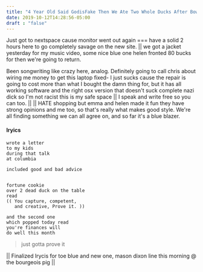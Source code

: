 ```yaml
---
title: "4 Year Old Said GodisFake Then We Ate Two Whole Ducks After Bowling"
date: 2019-10-12T14:28:56-05:00
draft : "false"
---
```


Just got to nextspace cause monitor went out again === have a solid 2 hours here to go completely savage on the new site. || we got a jacket yesterday for my music video, some nice blue one helen fronted 80 bucks for then we're going to return.

Been songwriting like crazy here, analog. Definitely going to call chris about wiring me money to get this laptop fixed- I just sucks cause the repair is going to cost more than what I bought the damn thing for, but it has all working software and the right osx version that doesn't suck complete nazi dick so I'm not racist this is my safe space || I speak and write free so you can too. || || HATE shopping but emma and helen made it fun they have strong opinions and me too, so that's really what makes good style. We're all finding something we can all agree on, and so far it's a blue blazer.


#### lryics

```
wrote a letter
to my kids
during that talk
at columbia

included good and bad advice


fortune cookie
over 2 dead duck on the table
read
(( You capture, competent,
   and creative, Prove it. ))

and the second one
which popped today read
you're finances will
do well this month
```

> just gotta prove it

|| Finalized lrycis for toe blue and new one, mason dixon line this morning @ the bourgeois pig ||
